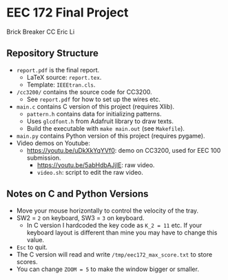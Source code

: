 # EEC 172 Final Project
Brick Breaker CC
Eric Li

## Repository Structure
* `report.pdf` is the final report.
	* LaTeX source: `report.tex`.
	* Template: `IEEEtran.cls`.
* `/cc3200/` contains the source code for CC3200.
	* See `report.pdf` for how to set up the wires etc.
* `main.c` contains C version of this project (requires Xlib).
	* `pattern.h` contains data for initializing patterns.
	* Uses `glcdfont.h` from Adafruit library to draw texts.
	* Build the executable with `make main.out` (see `Makefile`).
* `main.py` contains Python version of this project (requires pygame).
* Video demos on Youtube:
	* https://youtu.be/uDkXkYqYVf0: demo on CC3200, used for EEC 100 submission.
		* https://youtu.be/5abHdbAJjIE: raw video.
		* `video.sh`: script to edit the raw video.

## Notes on C and Python Versions
* Move your mouse horizontally to control the velocity of the tray.
* SW2 = `2` on keyboard, SW3 = `3` on keyboard.
	* In C version I hardcoded the key code as `K_2 = 11` etc. If your keyboard
	  layout is different than mine you may have to change this value.
* `Esc` to quit.
* The C version will read and write `/tmp/eec172_max_score.txt` to store scores.
* You can change `ZOOM = 5` to make the window bigger or smaller.

